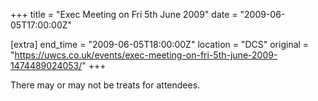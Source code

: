 +++
title = "Exec Meeting on Fri 5th June 2009"
date = "2009-06-05T17:00:00Z"

[extra]
end_time = "2009-06-05T18:00:00Z"
location = "DCS"
original = "https://uwcs.co.uk/events/exec-meeting-on-fri-5th-june-2009-1474489024053/"
+++

There may or may not be treats for attendees.

